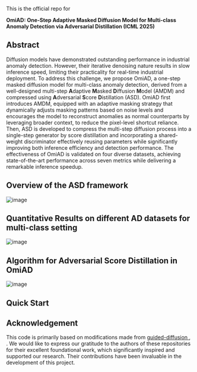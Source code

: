 This is the official repo for

**OmiAD: One-Step Adaptive Masked Diffusion Model for Multi-class Anomaly Detection via Adversarial Distillation (ICML 2025)**

## Abstract
Diffusion models have demonstrated outstanding performance in industrial anomaly detection. However, their iterative denoising nature results in slow inference speed, limiting their practicality for real-time industrial deployment. To address this challenge, we propose OmiAD, a one-step masked diffusion model for multi-class anomaly detection, derived from a well-designed multi-step **A**daptive **M**asked **D**iffusion **M**odel (AMDM) and compressed using **A**dversarial **S**core **D**istillation (ASD). OmiAD first introduces AMDM, equipped with an adaptive masking strategy that dynamically adjusts masking patterns based on noise levels and encourages the model to reconstruct anomalies as normal counterparts by leveraging broader context, to reduce the pixel-level shortcut reliance. Then, ASD  is developed to compress the multi-step diffusion process into a single-step generator by score distillation and incorporating a shared-weight discriminator effectively reusing parameters while significantly improving both inference efficiency and detection performance. The effectiveness of OmiAD is validated on four diverse datasets, achieving state-of-the-art performance across seven metrics while delivering a remarkable inference speedup.

## Overview of the ASD framework
![image](https://github.com/user-attachments/assets/545ac28e-2dba-41e2-b184-4452313a92d5)

## Quantitative Results on different AD datasets for multi-class setting
![image](https://github.com/user-attachments/assets/2c452ee4-1566-435b-bdca-b717287440e6)

## Algorithm for Adversarial Score Distillation in OmiAD
![image](https://github.com/user-attachments/assets/1acf69fe-e569-4eba-a1b4-fb16bff54e3d)


## Quick Start


## Acknowledgement
This code is primarily based on modifications made from [guided-diffusion
](https://github.com/openai/guided-diffusion), . We would like to express our gratitude to the authors of these repositories for their excellent foundational work, which significantly inspired and supported our research. Their contributions have been invaluable in the development of this project.



